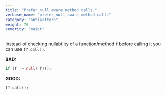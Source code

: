 ```yaml
---
title: "Prefer null aware method calls."
verbose_name: "prefer_null_aware_method_calls"
category: "antipattern"
weight: 70
severity: "major"
---
```

Instead of checking nullability of a function/method `f` before calling it you
can use `f?.call()`.

**BAD:**
```dart
if (f != null) f!();
```

**GOOD:**
```dart
f?.call();
```
